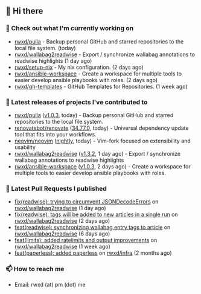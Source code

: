## 👋 Hi there

### 👷 Check out what I'm currently working on


- [rwxd/pulla](https://github.com/rwxd/pulla) - Backup personal GitHub and starred repositories to the local file system. (today)
- [rwxd/wallabag2readwise](https://github.com/rwxd/wallabag2readwise) - Export / synchronize wallabag annotations to readwise highlights (1 day ago)
- [rwxd/setup-nix](https://github.com/rwxd/setup-nix) - My nix configuration. (2 days ago)
- [rwxd/ansible-workspace](https://github.com/rwxd/ansible-workspace) - Create a workspace for multiple tools to easier develop ansible playbooks with roles. (2 days ago)
- [rwxd/gh-templates](https://github.com/rwxd/gh-templates) - GitHub Templates for Repositories. (1 week ago)

### 🔭 Latest releases of projects I've contributed to


- [rwxd/pulla](https://github.com/rwxd/pulla) ([v1.0.3](https://github.com/rwxd/pulla/releases/tag/v1.0.3), today) - Backup personal GitHub and starred repositories to the local file system.
- [renovatebot/renovate](https://github.com/renovatebot/renovate) ([34.77.0](https://github.com/renovatebot/renovate/releases/tag/34.77.0), today) - Universal dependency update tool that fits into your workflows.
- [neovim/neovim](https://github.com/neovim/neovim) ([nightly](https://github.com/neovim/neovim/releases/tag/nightly), today) - Vim-fork focused on extensibility and usability
- [rwxd/wallabag2readwise](https://github.com/rwxd/wallabag2readwise) ([v1.3.2](https://github.com/rwxd/wallabag2readwise/releases/tag/v1.3.2), 1 day ago) - Export / synchronize wallabag annotations to readwise highlights
- [rwxd/ansible-workspace](https://github.com/rwxd/ansible-workspace) ([v1.0.3](https://github.com/rwxd/ansible-workspace/releases/tag/v1.0.3), 2 days ago) - Create a workspace for multiple tools to easier develop ansible playbooks with roles.

### 🔨 Latest Pull Requests I published


- [fix(readwise): trying to circumvent JSONDecodeErrors](https://github.com/rwxd/wallabag2readwise/pull/22) on [rwxd/wallabag2readwise](https://github.com/rwxd/wallabag2readwise) (1 day ago)
- [fix(readwise): tags will be added to new articles in a single run](https://github.com/rwxd/wallabag2readwise/pull/20) on [rwxd/wallabag2readwise](https://github.com/rwxd/wallabag2readwise) (2 days ago)
- [feat(readwise): synchronizing wallabag entry tags to article](https://github.com/rwxd/wallabag2readwise/pull/16) on [rwxd/wallabag2readwise](https://github.com/rwxd/wallabag2readwise) (6 days ago)
- [feat(limits): added ratelimits and output improvements](https://github.com/rwxd/wallabag2readwise/pull/9) on [rwxd/wallabag2readwise](https://github.com/rwxd/wallabag2readwise) (1 week ago)
- [feat(paperless): added paperless](https://github.com/rwxd/infra/pull/73) on [rwxd/infra](https://github.com/rwxd/infra) (2 months ago)

### 📫 How to reach me

- Email: rwxd (at) pm (dot) me
